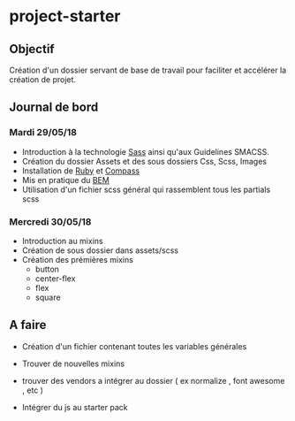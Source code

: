 # project-starter

## Objectif

Création d'un dossier servant de base de travail pour faciliter et accélérer la création de projet.

## Journal de bord

### Mardi 29/05/18 

* Introduction à la technologie [Sass](https://sass-lang.com/guide) ainsi qu'aux Guidelines SMACSS.
* Création du dossier Assets et des sous dossiers Css, Scss, Images
* Installation de [Ruby](https://www.ruby-lang.org/en/documentation/installation/) et [Compass](http://compass-style.org/help/)
* Mis en pratique du [BEM](http://getbem.com/naming/)
* Utilisation d'un fichier scss général qui rassemblent tous les partials scss

### Mercredi 30/05/18

* Introduction au mixins 
* Création de sous dossier dans assets/scss
* Création des prémières mixins 
  - button
  - center-flex
  - flex
  - square

## A faire 

* Création d'un fichier contenant toutes les variables générales
* Trouver de nouvelles mixins
* trouver des vendors a intégrer au dossier ( ex normalize , font awesome , etc )

* Intégrer du js au starter pack
